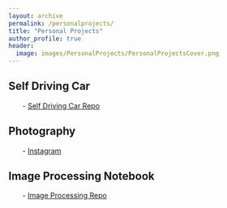 ```yaml
---
layout: archive
permalink: /personalprojects/
title: "Personal Projects"
author_profile: true
header:
  image: images/PersonalProjects/PersonalProjectsCover.png
---
```


## Self Driving Car
&nbsp;&nbsp;&nbsp;&nbsp;&nbsp;&nbsp; - [Self Driving Car Repo](https://github.com/ednmolina/Self-Driving-Cars)

## Photography
&nbsp;&nbsp;&nbsp;&nbsp;&nbsp;&nbsp; - [Instagram](https://www.instagram.com/ednmolina/)

## Image Processing Notebook
&nbsp;&nbsp;&nbsp;&nbsp;&nbsp;&nbsp; - [Image Processing Repo](https://github.com/ednmolina/Image-Processing)

